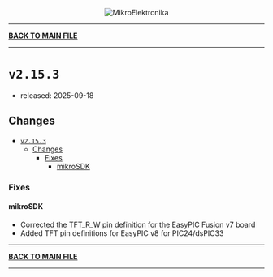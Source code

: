 <p align="center">
  <img src="http://www.mikroe.com/img/designs/beta/logo_small.png?raw=true" alt="MikroElektronika"/>
</p>

---

**[BACK TO MAIN FILE](../../changelog.md)**

---

# `v2.15.3`

+ released: 2025-09-18

## Changes

- [`v2.15.3`](#v2153)
  - [Changes](#changes)
    - [Fixes](#fixes)
      - [mikroSDK](#mikrosdk)

### Fixes

#### mikroSDK

- Corrected the TFT_R_W pin definition for the EasyPIC Fusion v7 board
- Added TFT pin definitions for EasyPIC v8 for PIC24/dsPIC33

---

**[BACK TO MAIN FILE](../../changelog.md)**

---
